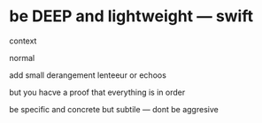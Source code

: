 be DEEP and lightweight — swift
===

context

normal

add small derangement lenteeur or echoos

but you hacve a proof that everything is in order

be specific and concrete but subtile — dont be aggresive